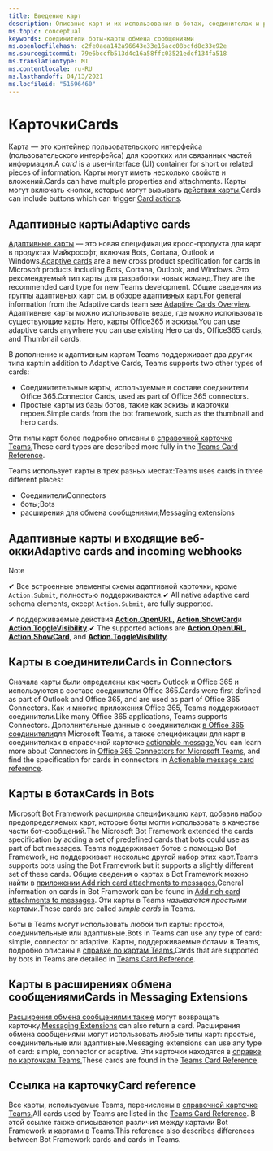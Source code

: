 ```yaml
---
title: Введение карт
description: Описание карт и их использования в ботах, соединителах и расширениях обмена сообщениями
ms.topic: conceptual
keywords: соединители боты-карты обмена сообщениями
ms.openlocfilehash: c2fe0aea142a96643e33e16acc08bcfd8c33e92e
ms.sourcegitcommit: 79e6bccfb513d4c16a58ffc03521edcf134fa518
ms.translationtype: MT
ms.contentlocale: ru-RU
ms.lasthandoff: 04/13/2021
ms.locfileid: "51696460"
---
```

# <a name="cards"></a><span data-ttu-id="7f526-104">Карточки</span><span class="sxs-lookup"><span data-stu-id="7f526-104">Cards</span></span>

<span data-ttu-id="7f526-105">Карта *—* это контейнер пользовательского интерфейса (пользовательского интерфейса) для коротких или связанных частей информации.</span><span class="sxs-lookup"><span data-stu-id="7f526-105">A *card* is a user-interface (UI) container for short or related pieces of information.</span></span> <span data-ttu-id="7f526-106">Карты могут иметь несколько свойств и вложений.</span><span class="sxs-lookup"><span data-stu-id="7f526-106">Cards can have multiple properties and attachments.</span></span> <span data-ttu-id="7f526-107">Карты могут включать кнопки, которые могут вызывать [действия карты.](~/task-modules-and-cards/cards/cards-actions.md)</span><span class="sxs-lookup"><span data-stu-id="7f526-107">Cards can include buttons which can trigger [Card actions](~/task-modules-and-cards/cards/cards-actions.md).</span></span>

## <a name="adaptive-cards"></a><span data-ttu-id="7f526-108">Адаптивные карты</span><span class="sxs-lookup"><span data-stu-id="7f526-108">Adaptive cards</span></span>

<span data-ttu-id="7f526-109">[Адаптивные карты](~/task-modules-and-cards/cards/cards-reference.md#adaptive-card) — это новая спецификация кросс-продукта для карт в продуктах Майкрософт, включая Bots, Cortana, Outlook и Windows.</span><span class="sxs-lookup"><span data-stu-id="7f526-109">[Adaptive cards](~/task-modules-and-cards/cards/cards-reference.md#adaptive-card) are a new cross product specification for cards in Microsoft products including Bots, Cortana, Outlook, and Windows.</span></span> <span data-ttu-id="7f526-110">Это рекомендуемый тип карты для разработки новых команд.</span><span class="sxs-lookup"><span data-stu-id="7f526-110">They are the recommended card type for new Teams development.</span></span> <span data-ttu-id="7f526-111">Общие сведения из группы адаптивных карт см. в [обзоре адаптивных карт.](/adaptive-cards)</span><span class="sxs-lookup"><span data-stu-id="7f526-111">For general information from the Adaptive cards team see [Adaptive Cards Overview](/adaptive-cards).</span></span> <span data-ttu-id="7f526-112">Адаптивные карты можно использовать везде, где можно использовать существующие карты Hero, карты Office365 и эскизы.</span><span class="sxs-lookup"><span data-stu-id="7f526-112">You can use adaptive cards anywhere you can use existing Hero cards, Office365 cards, and Thumbnail cards.</span></span>

<span data-ttu-id="7f526-113">В дополнение к адаптивным картам Teams поддерживает два других типа карт:</span><span class="sxs-lookup"><span data-stu-id="7f526-113">In addition to Adaptive Cards, Teams supports two other types of cards:</span></span>

* <span data-ttu-id="7f526-114">Соединитетельные карты, используемые в составе соединители Office 365.</span><span class="sxs-lookup"><span data-stu-id="7f526-114">Connector Cards, used as part of Office 365 connectors.</span></span>
* <span data-ttu-id="7f526-115">Простые карты из базы ботов, такие как эскизы и карточки героев.</span><span class="sxs-lookup"><span data-stu-id="7f526-115">Simple cards from the bot framework, such as the thumbnail and hero cards.</span></span>

<span data-ttu-id="7f526-116">Эти типы карт более подробно описаны в [справочной карточке Teams.](~/task-modules-and-cards/cards/cards-reference.md)</span><span class="sxs-lookup"><span data-stu-id="7f526-116">These card types are described more fully in the [Teams Card Reference](~/task-modules-and-cards/cards/cards-reference.md).</span></span>

<span data-ttu-id="7f526-117">Teams использует карты в трех разных местах:</span><span class="sxs-lookup"><span data-stu-id="7f526-117">Teams uses cards in three different places:</span></span>

* <span data-ttu-id="7f526-118">Соединители</span><span class="sxs-lookup"><span data-stu-id="7f526-118">Connectors</span></span>
* <span data-ttu-id="7f526-119">боты;</span><span class="sxs-lookup"><span data-stu-id="7f526-119">Bots</span></span>
* <span data-ttu-id="7f526-120">расширения для обмена сообщениями;</span><span class="sxs-lookup"><span data-stu-id="7f526-120">Messaging extensions</span></span>

## <a name="adaptive-cards-and-incoming-webhooks"></a><span data-ttu-id="7f526-121">Адаптивные карты и входящие веб-окки</span><span class="sxs-lookup"><span data-stu-id="7f526-121">Adaptive cards and incoming webhooks</span></span>

> [!NOTE]
>
> <span data-ttu-id="7f526-122">✔ Все встроенные элементы схемы адаптивной карточки, кроме `Action.Submit`, полностью поддерживаются.</span><span class="sxs-lookup"><span data-stu-id="7f526-122">✔ All native adaptive card schema elements, except `Action.Submit`, are fully supported.</span></span>
>
> <span data-ttu-id="7f526-123">✔ поддерживаемые действия [**Action.OpenURL,**](https://adaptivecards.io/explorer/Action.OpenUrl.html) [**Action.ShowCard**](https://adaptivecards.io/explorer/Action.ShowCard.html)и [**Action.ToggleVisibility**](https://adaptivecards.io/explorer/Action.ToggleVisibility.html).</span><span class="sxs-lookup"><span data-stu-id="7f526-123">✔ The supported actions are [**Action.OpenURL**](https://adaptivecards.io/explorer/Action.OpenUrl.html), [**Action.ShowCard**](https://adaptivecards.io/explorer/Action.ShowCard.html), and [**Action.ToggleVisibility**](https://adaptivecards.io/explorer/Action.ToggleVisibility.html).</span></span>

## <a name="cards-in-connectors"></a><span data-ttu-id="7f526-124">Карты в соединители</span><span class="sxs-lookup"><span data-stu-id="7f526-124">Cards in Connectors</span></span>

<span data-ttu-id="7f526-125">Сначала карты были определены как часть Outlook и Office 365 и используются в составе соединители Office 365.</span><span class="sxs-lookup"><span data-stu-id="7f526-125">Cards were first defined as part of Outlook and Office 365, and are used as part of Office 365 Connectors.</span></span> <span data-ttu-id="7f526-126">Как и многие приложения Office 365, Teams поддерживает соединители.</span><span class="sxs-lookup"><span data-stu-id="7f526-126">Like many Office 365 applications, Teams supports Connectors.</span></span> <span data-ttu-id="7f526-127">Дополнительные данные о соединителках [в Office 365 соединители](~/webhooks-and-connectors/what-are-webhooks-and-connectors.md)для Microsoft Teams, а также спецификации для карт в соединителках в справочной карточке [actionable message.](/outlook/actionable-messages/card-reference)</span><span class="sxs-lookup"><span data-stu-id="7f526-127">You can learn more about Connectors in [Office 365 Connectors for Microsoft Teams](~/webhooks-and-connectors/what-are-webhooks-and-connectors.md), and find the specification for cards in connectors in [Actionable message card reference](/outlook/actionable-messages/card-reference).</span></span>

## <a name="cards-in-bots"></a><span data-ttu-id="7f526-128">Карты в ботах</span><span class="sxs-lookup"><span data-stu-id="7f526-128">Cards in Bots</span></span>

<span data-ttu-id="7f526-129">Microsoft Bot Framework расширила спецификацию карт, добавив набор предопределяемых карт, которые боты могли использовать в качестве части бот-сообщений.</span><span class="sxs-lookup"><span data-stu-id="7f526-129">The Microsoft Bot Framework extended the cards specification by adding a set of predefined cards that bots could use as part of bot messages.</span></span> <span data-ttu-id="7f526-130">Teams поддерживает ботов с помощью Bot Framework, но поддерживает несколько другой набор этих карт.</span><span class="sxs-lookup"><span data-stu-id="7f526-130">Teams supports bots using the Bot Framework but it supports a slightly different set of these cards.</span></span> <span data-ttu-id="7f526-131">Общие сведения о картах в Bot Framework можно найти в [приложении Add rich card attachments to messages.](/bot-framework/nodejs/bot-builder-nodejs-send-rich-cards)</span><span class="sxs-lookup"><span data-stu-id="7f526-131">General information on cards in Bot Framework can be found in [Add rich card attachments to messages](/bot-framework/nodejs/bot-builder-nodejs-send-rich-cards).</span></span> <span data-ttu-id="7f526-132">Эти карты в Teams *называются простыми* картами.</span><span class="sxs-lookup"><span data-stu-id="7f526-132">These cards are called *simple cards* in Teams.</span></span>

<span data-ttu-id="7f526-133">Боты в Teams могут использовать любой тип карты: простой, соединительные или адаптивные.</span><span class="sxs-lookup"><span data-stu-id="7f526-133">Bots in Teams can use any type of card: simple, connector or adaptive.</span></span> <span data-ttu-id="7f526-134">Карты, поддерживаемые ботами в Teams, подробно описаны в [справке по картам Teams.](~/task-modules-and-cards/cards/cards-reference.md)</span><span class="sxs-lookup"><span data-stu-id="7f526-134">Cards that are supported by bots in Teams are detailed in [Teams Card Reference](~/task-modules-and-cards/cards/cards-reference.md).</span></span>  

## <a name="cards-in-messaging-extensions"></a><span data-ttu-id="7f526-135">Карты в расширениях обмена сообщениями</span><span class="sxs-lookup"><span data-stu-id="7f526-135">Cards in Messaging Extensions</span></span>

<span data-ttu-id="7f526-136">[Расширения обмена сообщениями также](~/messaging-extensions/what-are-messaging-extensions.md) могут возвращать карточку.</span><span class="sxs-lookup"><span data-stu-id="7f526-136">[Messaging Extensions](~/messaging-extensions/what-are-messaging-extensions.md) can also return a card.</span></span> <span data-ttu-id="7f526-137">Расширения обмена сообщениями могут использовать любые типы карт: простые, соединительные или адаптивные.</span><span class="sxs-lookup"><span data-stu-id="7f526-137">Messaging extensions can use any type of card: simple, connector or adaptive.</span></span> <span data-ttu-id="7f526-138">Эти карточки находятся в [справке по карточкам Teams.](~/task-modules-and-cards/cards/cards-reference.md)</span><span class="sxs-lookup"><span data-stu-id="7f526-138">These cards are found in the [Teams Card Reference](~/task-modules-and-cards/cards/cards-reference.md).</span></span>

## <a name="card-reference"></a><span data-ttu-id="7f526-139">Ссылка на карточку</span><span class="sxs-lookup"><span data-stu-id="7f526-139">Card reference</span></span>

<span data-ttu-id="7f526-140">Все карты, используемые Teams, перечислены в [справочной карточке Teams.](~/task-modules-and-cards/cards/cards-reference.md)</span><span class="sxs-lookup"><span data-stu-id="7f526-140">All cards used by Teams are listed in the [Teams Card Reference](~/task-modules-and-cards/cards/cards-reference.md).</span></span> <span data-ttu-id="7f526-141">В этой ссылке также описываются различия между картами Bot Framework и картами в Teams.</span><span class="sxs-lookup"><span data-stu-id="7f526-141">This reference also describes differences between Bot Framework cards and cards in Teams.</span></span>
